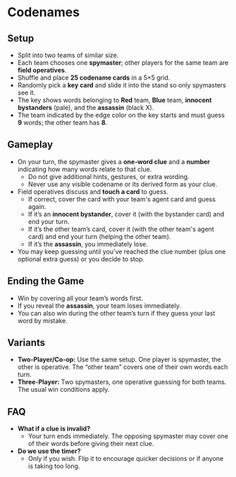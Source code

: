 # Codenames

## Setup

- Split into two teams of similar size.
- Each team chooses one **spymaster**; other players for the same team are **field operatives**.
- Shuffle and place **25 codename cards** in a 5×5 grid.
- Randomly pick a **key card** and slide it into the stand so only spymasters see it.
- The key shows words belonging to **Red** team, **Blue** team, **innocent bystanders** (pale), and the **assassin** (black X).
- The team indicated by the edge color on the key starts and must guess **9** words; the other team has **8**.

## Gameplay

- On your turn, the spymaster gives a **one‑word clue** and a **number** indicating how many words relate to that clue.
    - Do not give additional hints, gestures, or extra wording.
    - Never use any visible codename or its derived form as your clue.
- Field operatives discuss and **touch a card** to guess.
    - If correct, cover the card with your team's agent card and guess again.
    - If it’s an **innocent bystander**, cover it (with the bystander card) and end your turn.
    - If it’s the other team’s card, cover it (with the other team's agent card) and end your turn (helping the other team).
    - If it’s the **assassin**, you immediately lose.
- You may keep guessing until you’ve reached the clue number (plus one optional extra guess) or you decide to stop.

## Ending the Game

- Win by covering all your team’s words first.
- If you reveal the **assassin**, your team loses immediately.
- You can also win during the other team’s turn if they guess your last word by mistake.

## Variants

- **Two-Player/Co‑op:** Use the same setup. One player is spymaster, the other is operative. The “other team” covers one of their own words each turn.
- **Three-Player:** Two spymasters, one operative guessing for both teams. The usual win conditions apply.

## FAQ

- **What if a clue is invalid?**
    - Your turn ends immediately. The opposing spymaster may cover one of their words before giving their next clue.
- **Do we use the timer?**
    - Only if you wish. Flip it to encourage quicker decisions or if anyone is taking too long.
